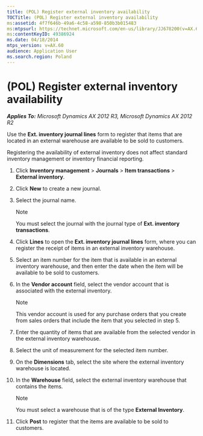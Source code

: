 ```yaml
---
title: (POL) Register external inventory availability
TOCTitle: (POL) Register external inventory availability
ms:assetid: 4f7f646b-49a6-4c58-a598-850b3b015483
ms:mtpsurl: https://technet.microsoft.com/en-us/library/JJ678200(v=AX.60)
ms:contentKeyID: 49386924
ms.date: 04/18/2014
mtps_version: v=AX.60
audience: Application User
ms.search.region: Poland
---
```


# (POL) Register external inventory availability 


_**Applies To:** Microsoft Dynamics AX 2012 R3, Microsoft Dynamics AX 2012 R2_

Use the **Ext. inventory journal lines** form to register that items that are located in an external warehouse are available to be sold to customers.

Registering the availability of external inventory does not affect standard inventory management or inventory financial reporting.

1.  Click **Inventory management** \> **Journals** \> **Item transactions** \> **External inventory**.

2.  Click **New** to create a new journal.

3.  Select the journal name.
    

    > [!NOTE]
    > <P>You must select the journal with the journal type of <STRONG>Ext. inventory transactions</STRONG>.</P>



4.  Click **Lines** to open the **Ext. inventory journal lines** form, where you can register the receipt of items in an external inventory warehouse.

5.  Select an item number for the item that is available in an external inventory warehouse, and then enter the date when the item will be available to be sold to customers.

6.  In the **Vendor account** field, select the vendor account that is associated with the external inventory.
    

    > [!NOTE]
    > <P>This vendor account is used for any purchase orders that you create from sales orders that include the item that you selected in step 5.</P>



7.  Enter the quantity of items that are available from the selected vendor in the external inventory warehouse.

8.  Select the unit of measurement for the selected item number.

9.  On the **Dimensions** tab, select the site where the external inventory warehouse is located.

10. In the **Warehouse** field, select the external inventory warehouse that contains the items.
    

    > [!NOTE]
    > <P>You must select a warehouse that is of the type <STRONG>External Inventory</STRONG>.</P>



11. Click **Post** to register that the items are available to be sold to customers.

  


